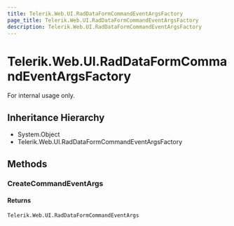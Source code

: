 ```yaml
---
title: Telerik.Web.UI.RadDataFormCommandEventArgsFactory
page_title: Telerik.Web.UI.RadDataFormCommandEventArgsFactory
description: Telerik.Web.UI.RadDataFormCommandEventArgsFactory
---
```


# Telerik.Web.UI.RadDataFormCommandEventArgsFactory

For internal usage only.

## Inheritance Hierarchy

* System.Object
* Telerik.Web.UI.RadDataFormCommandEventArgsFactory

## Methods

###  CreateCommandEventArgs

#### Returns

`Telerik.Web.UI.RadDataFormCommandEventArgs` 

